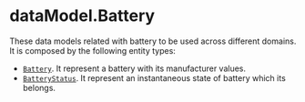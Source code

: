 # dataModel.Battery

These data models related with battery to be used across different domains. It is composed by the following entity types:

- [`Battery`](https://swagger.lab.fiware.org/?url=https://raw.githubusercontent.com/smart-data-models/dataModel.Battery/master/Battery/swagger.yaml). It represent a battery with its manufacturer values.
- [`BatteryStatus`](https://swagger.lab.fiware.org/?url=https://raw.githubusercontent.com/smart-data-models/dataModel.Battery/master/BatteryStatus/swagger.yaml). It represent an instantaneous state of battery which its belongs.
